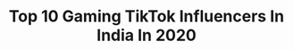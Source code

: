 ---
title: Top 10 Gaming TikTok Influencers In India In 2020
description: >-
  Find top gaming TikTok influencers in India in 2020. Most popular hashtags: #duet #ramzanmubarak #good #lockdown.
platform: TikTok
profiles:
  - username: "deepakbiswal9"
    fullname: >-
      👑Mr_deepak👑
    location: "India"
    followers: 12061
    engagement: 2163
    commentsToLikes: 0.036735
    id: ck99agvu7hj9t0j78dw62itsf
    verified: false
    hashtags: "#trend, #pubglife, #newtrend, #viralvidoes"
  - username: "poojagupta_g"
    fullname: >-
      YT : POOJA JI GAMING
    location: "India"
    followers: 77385
    engagement: 1044
    commentsToLikes: 0.015194
    id: cka9pgfaw6whf0i78xhcr8d8j
    verified: false
    hashtags: ""
  - username: "krontengaming_8243"
    fullname: >-
      Kronten Gaming
    location: "India"
    followers: 206070
    engagement: 1206
    commentsToLikes: 0.004518
    id: ckal772hge3160i78fqnmz9x1
    verified: true
    hashtags: "#26january, #pubgchal, #lenge, #100k"
  - username: "wild.raks"
    fullname: >-
      Wild Raks
    location: "India"
    followers: 692240
    engagement: 1288
    commentsToLikes: 0.009790
    id: ck9nh7s2ufra70j78h160vlqv
    verified: false
    hashtags: "#crying, #paint, #teamnavab, #penguin"
  - username: "gyangaming"
    fullname: >-
      Gyan Gaming
    location: "India"
    followers: 55969
    engagement: 1479
    commentsToLikes: 0.005056
    id: ckae95s04p6m90i78rlcswv0b
    verified: true
    hashtags: "#sksabirboss, #solovssquad, #gyansujan, #smiledekedekho"
  - username: "saee3112"
    fullname: >-
      íɑʍ꧁รค𝓮e
    location: "India"
    followers: 13831
    engagement: 450
    commentsToLikes: 0.032039
    id: ck8s4xlgvdhts0j78rt51i2t9
    verified: false
    hashtags: "#iamsaee, #farcry5, #owsome, #gamelover"
  - username: "ansh_panditii"
    fullname: >-
      Ansh Pandit
    location: "India"
    followers: 100910
    engagement: 2022
    commentsToLikes: 0.014464
    id: ck9shbhf6skmf0j784r4yegjm
    verified: false
    hashtags: "#crush, #dosti, #shayari, #ramzan"
  - username: "mobigyaan"
    fullname: >-
      MobiGyaan
    location: "India"
    followers: 371614
    engagement: 687
    commentsToLikes: 0.016706
    id: cka87bh7y664d0i78t9ztzz4y
    verified: true
    hashtags: "#greenscreen, #slowmo, #redmi, #fastcharging"
  - username: "lalitkumar0925"
    fullname: >-
      lalit kumar
    location: "India"
    followers: 13250
    engagement: 1967
    commentsToLikes: 0.012344
    id: ck95txk4ss4op0j78lo64994u
    verified: false
    hashtags: "#commet, #friendship, #tiktokmv, #duet"
  - username: "tgsoloking"
    fullname: >-
      REAL SOLO KING
    location: "India"
    followers: 330603
    engagement: 1220
    commentsToLikes: 0.023124
    id: ck8z6rb5an8rk0j78e52qz0oy
    verified: false
    hashtags: "#gta5, #viralvideo, #lockdown, #viralme"
---